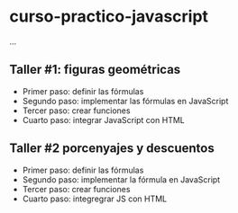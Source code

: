 # curso-practico-javascript

...

## Taller #1: figuras geométricas
 

- Primer paso: definir las fórmulas
- Segundo paso: implementar las fórmulas en JavaScript 
- Tercer paso: crear funciones
- Cuarto paso: integrar JavaScript con HTML 

## Taller #2 porcenyajes y descuentos

- Primer paso: definir las fórmulas
- Segundo paso: implementar la fórmula en JavaScript
- Tercer paso: crear funciones
- Cuarto paso: integregrar JS con HTML